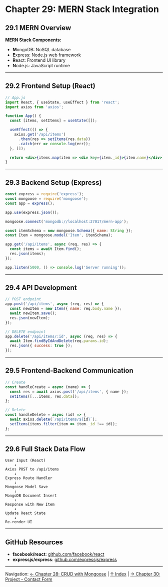 # Chapter 29: MERN Stack Integration

## 29.1 MERN Overview

**MERN Stack Components:**
- **M**ongoDB: NoSQL database
- **E**xpress: Node.js web framework
- **R**eact: Frontend UI library
- **N**ode.js: JavaScript runtime

---

## 29.2 Frontend Setup (React)

```jsx
// App.js
import React, { useState, useEffect } from 'react';
import axios from 'axios';

function App() {
  const [items, setItems] = useState([]);

  useEffect(() => {
    axios.get('/api/items')
      .then(res => setItems(res.data))
      .catch(err => console.log(err));
  }, []);

  return <div>{items.map(item => <div key={item._id}>{item.name}</div>)}</div>;
}
```

---

## 29.3 Backend Setup (Express)

```javascript
const express = require('express');
const mongoose = require('mongoose');
const app = express();

app.use(express.json());

mongoose.connect('mongodb://localhost:27017/mern-app');

const itemSchema = new mongoose.Schema({ name: String });
const Item = mongoose.model('Item', itemSchema);

app.get('/api/items', async (req, res) => {
  const items = await Item.find();
  res.json(items);
});

app.listen(5000, () => console.log('Server running'));
```

---

## 29.4 API Development

```javascript
// POST endpoint
app.post('/api/items', async (req, res) => {
  const newItem = new Item({ name: req.body.name });
  await newItem.save();
  res.json(newItem);
});

// DELETE endpoint
app.delete('/api/items/:id', async (req, res) => {
  await Item.findByIdAndDelete(req.params.id);
  res.json({ success: true });
});
```

---

## 29.5 Frontend-Backend Communication

```jsx
// Create
const handleCreate = async (name) => {
  const res = await axios.post('/api/items', { name });
  setItems([...items, res.data]);
};

// Delete
const handleDelete = async (id) => {
  await axios.delete(`/api/items/${id}`);
  setItems(items.filter(item => item._id !== id));
};
```

---

## 29.6 Full Stack Data Flow

```
User Input (React)
    ↓
Axios POST to /api/items
    ↓
Express Route Handler
    ↓
Mongoose Model Save
    ↓
MongoDB Document Insert
    ↓
Response with New Item
    ↓
Update React State
    ↓
Re-render UI
```

---

## GitHub Resources

- **facebook/react**: [github.com/facebook/react](https://github.com/facebook/react)
- **expressjs/express**: [github.com/expressjs/express](https://github.com/expressjs/express)

---

Navigation: [← Chapter 28: CRUD with Mongoose](../ch28-crud-with-mongoose/README.md) | [↑ Index](../../index.md) | [→ Chapter 30: Project - Contact Form](../ch30-project-contact-form/README.md)
